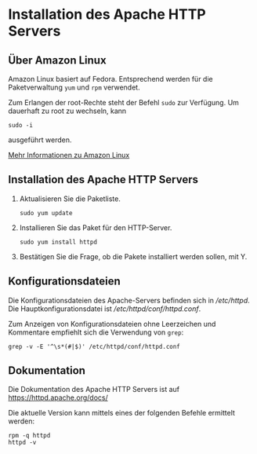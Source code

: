 # Installation des Apache HTTP Servers

## Über Amazon Linux

Amazon Linux basiert auf Fedora. Entsprechend werden für die Paketverwaltung `yum` und `rpm` verwendet.

Zum Erlangen der root-Rechte steht der Befehl `sudo` zur Verfügung. Um dauerhaft zu root zu wechseln, kann 
```
sudo -i
```
ausgeführt werden.

[Mehr Informationen zu Amazon Linux](https://docs.aws.amazon.com/linux/index.html)

## Installation des Apache HTTP Servers

1. Aktualisieren Sie die Paketliste.
    ```
    sudo yum update
    ```
1. Installieren Sie das Paket für den HTTP-Server.
    ```
    sudo yum install httpd
    ```
1. Bestätigen Sie die Frage, ob die Pakete installiert werden sollen, mit Y.

## Konfigurationsdateien

Die Konfigurationsdateien des Apache-Servers befinden sich in */etc/httpd*. Die Hauptkonfigurationsdatei ist */etc/httpd/conf/httpd.conf*.

Zum Anzeigen von Konfigurationsdateien ohne Leerzeichen und Kommentare empfiehlt sich die Verwendung von `grep`:

```shell
grep -v -E '^\s*(#|$)' /etc/httpd/conf/httpd.conf
```

## Dokumentation

Die Dokumentation des Apache HTTP Servers ist auf https://httpd.apache.org/docs/

Die aktuelle Version kann mittels eines der folgenden Befehle ermittelt werden:

```
rpm -q httpd
httpd -v
```